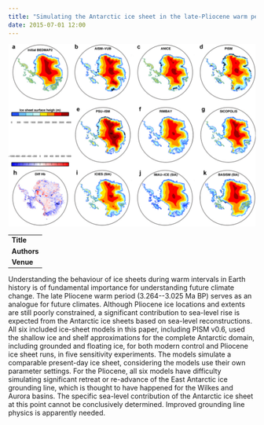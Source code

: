 ```yaml
---
title: "Simulating the Antarctic ice sheet in the late-Pliocene warm period: PLISMIP-ANT, an ice-sheet model intercomparison project"
date: 2015-07-01 12:00
---
```


![](/img/applications/deboeretal2015.png)


||
|-
| **Title** | [Simulating the Antarctic ice sheet in the late-Pliocene warm period: PLISMIP-ANT, an ice-sheet model intercomparison project](http://www.the-cryosphere.net/9/881/2015/tc-9-881-2015.html) |
| **Authors** | B. de Boer and others |
| **Venue** |  [The Cryosphere](http://www.the-cryosphere.net/)  |

Understanding the behaviour of ice sheets during warm intervals in Earth history is of fundamental importance for understanding future climate change. The late Pliocene warm period (3.264--3.025 Ma BP) serves as an analogue for future climates. Although Pliocene ice locations and extents are still poorly constrained, a significant contribution to sea-level rise is expected from the Antarctic ice sheets based on sea-level reconstructions. All six included ice-sheet models in this paper, including PISM v0.6, used the shallow ice and shelf approximations for the complete Antarctic domain, including grounded and floating ice, for both modern control and Pliocene ice sheet runs, in five sensitivity experiments. The models simulate a comparable present-day ice sheet, considering the models use their own parameter settings. For the Pliocene, all six models have difficulty simulating significant retreat or re-advance of the East Antarctic ice grounding line, which is thought to have happened for the Wilkes and Aurora basins. The specific sea-level contribution of the Antarctic ice sheet at this point cannot be conclusively determined. Improved grounding line physics is apparently needed.

